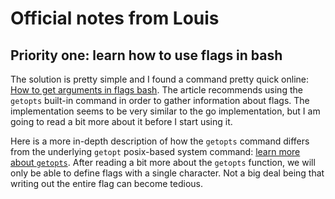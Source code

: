 # Official notes from Louis

## Priority one: learn how to use flags in bash

The solution is pretty simple and I found a command pretty quick online: [How to get arguments in flags bash](https://stackoverflow.com/questions/7069682/how-to-get-arguments-with-flags-in-bash). The article recommends using the `getopts` built-in command in order to gather information about flags. The implementation seems to be very similar to the go implementation, but I am going to read a bit more about it before I start using it. 

Here is a more in-depth description of how the `getopts` command differs from the underlying `getopt` posix-based system command: [learn more about `getopts`](https://www.computerhope.com/unix/bash/getopts.htm). After reading a bit more about the `getopts` function, we will only be able to define flags with a single character. Not a big deal being that writing out the entire flag can become tedious.